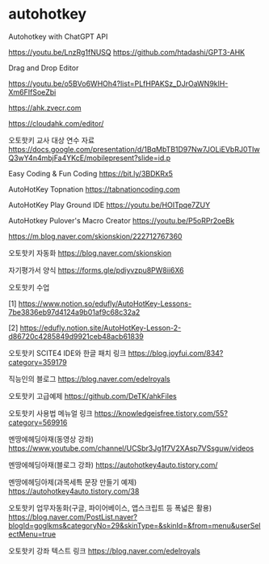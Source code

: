 # autohotkey


Autohotkey with ChatGPT API

https://youtu.be/LnzRg1fNUSQ
https://github.com/htadashi/GPT3-AHK

Drag and Drop Editor

https://youtu.be/o5BVo6WHOh4?list=PLfHPAKSz_DJrOaWN9klH-Xm6FIfSoeZbi

https://ahk.zvecr.com

https://cloudahk.com/editor/

오토핫키 교사 대상 연수 자료
https://docs.google.com/presentation/d/1BqMbTB1D97Nw7JOLiEVbRJ0TIwQ3wY4n4mbjFa4YKcE/mobilepresent?slide=id.p

Easy Coding & Fun Coding
https://bit.ly/3BDKRx5

AutoHotKey Topnation
https://tabnationcoding.com


AutoHotKey Play Ground IDE
https://youtu.be/HOITpqe7ZUY

AutoHotkey Pulover's Macro Creator
https://youtu.be/P5oRPr2oeBk

https://m.blog.naver.com/skionskion/222712767360

오토핫키 자동화 
https://blog.naver.com/skionskion


자기평가서 양식
https://forms.gle/pdiyvzpu8PW8ii6X6

오토핫키 수업

[1]
https://www.notion.so/edufly/AutoHotKey-Lessons-7be3836eb97d4124a9b01af9c68c32a2

[2]
https://edufly.notion.site/AutoHotKey-Lesson-2-d86720c4285849d9921ceb48acb61839

오토핫키 SCITE4 IDE와 한글 패치 링크
https://blog.joyfui.com/834?category=359179

직능인의 블로그
https://blog.naver.com/edelroyals

오토핫키 고급예제
https://github.com/DeTK/ahkFiles

오토핫키 사용법 메뉴얼 링크
https://knowledgeisfree.tistory.com/55?category=569916

멘땅에헤딩아재(동영상 강좌)
https://www.youtube.com/channel/UCSbr3Jg1f7V2XAsp7VSsguw/videos

멘땅에헤딩아재(블로그 강좌)
https://autohotkey4auto.tistory.com/

멘땅에헤딩아제(과목세특 문장 만들기 예제)
https://autohotkey4auto.tistory.com/38

오토핫키 업무자동화(구글, 파이어베이스, 앱스크립트 등 폭넓은 활용)
https://blog.naver.com/PostList.naver?blogId=goglkms&categoryNo=29&skinType=&skinId=&from=menu&userSelectMenu=true

오토핫키 강좌 텍스트 링크
https://blog.naver.com/edelroyals
